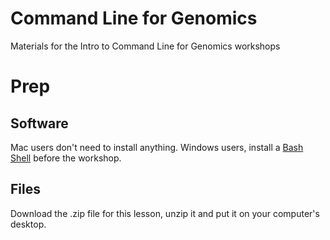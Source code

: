 # Command Line for Genomics
Materials for the Intro to Command Line for Genomics workshops

# Prep
## Software
Mac users don't need to install anything. Windows users, install a [Bash Shell](https://workshops.rcs.northwestern.edu/install/bash/) before the workshop.

## Files
Download the .zip file for this lesson, unzip it and put it on your computer's desktop.
